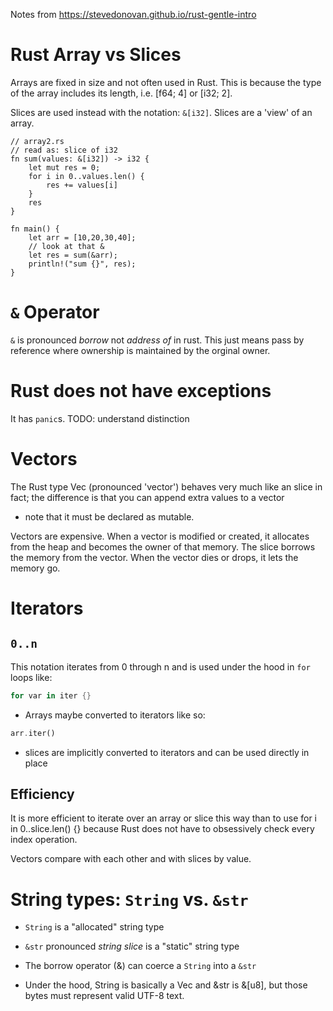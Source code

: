 Notes from https://stevedonovan.github.io/rust-gentle-intro

# Rust Array vs Slices

Arrays are fixed in size and not often used in Rust. This is because the type of the array includes its length, i.e. [f64; 4] or [i32; 2]. 

Slices are used instead with the notation: `&[i32]`. Slices are a 'view' of an array.

```
// array2.rs
// read as: slice of i32
fn sum(values: &[i32]) -> i32 {
    let mut res = 0;
    for i in 0..values.len() {
        res += values[i]
    }
    res
}

fn main() {
    let arr = [10,20,30,40];
    // look at that &
    let res = sum(&arr);
    println!("sum {}", res);
}
```

# `&` Operator

`&` is pronounced _borrow_ not _address of_ in rust. This just means pass by reference where ownership is maintained by the orginal owner.


# Rust does not have exceptions

It has `panic`s. TODO: understand distinction

# Vectors

The Rust type Vec (pronounced 'vector') behaves very much like an slice in fact; the difference is that you can append extra values to a vector
- note that it must be declared as mutable.

Vectors are expensive. When a vector is modified or created, it allocates from the heap and becomes the owner of that memory. The slice borrows the memory from the vector. When the vector dies or drops, it lets the memory go.

# Iterators

## `0..n`

This notation iterates from 0 through n and is used under the hood in `for` loops like: 

```rust
for var in iter {}
```

- Arrays maybe converted to iterators like so:
```rust
arr.iter()
```

- slices are implicitly converted to iterators and can be used directly in place

## Efficiency
It is more efficient to iterate over an array or slice this way than to use for i in 0..slice.len() {} because Rust does not have to obsessively check every index operation.

Vectors compare with each other and with slices by value.

# String types: `String` vs. `&str`

- `String` is a "allocated" string type

- `&str` pronounced _string slice_ is a "static" string type

- The borrow operator (&) can coerce a `String` into a `&str`
- Under the hood, String is basically a Vec<u8> and &str is &[u8], but those bytes must represent valid UTF-8 text.


